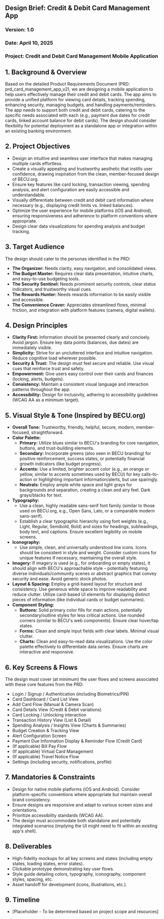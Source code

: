 ## **Design Brief: Credit & Debit Card Management App**

### Version: 1.0  
### Date: April 10, 2025  
### Project: Credit and Debit Card Management Mobile Application

## 1. Background & Overview

Based on the detailed Product Requirements Document (PRD: prd\_card\_management\_app\_v2), we are designing a mobile application to help users effectively manage their credit and debit cards. The app aims to provide a unified platform for viewing card details, tracking spending, enhancing security, managing budgets, and handling payments/reminders. The app needs to support both credit and debit cards, catering to the specific needs associated with each (e.g., payment due dates for credit cards, linked account balance for debit cards). The design should consider flexibility for potential deployment as a standalone app or integration within an existing banking environment.

## 2. Project Objectives

* Design an intuitive and seamless user interface that makes managing multiple cards effortless.
* Create a visually appealing and trustworthy aesthetic that instills user confidence, drawing inspiration from the clean, member-focused design of BECU.org.
* Ensure key features like card locking, transaction viewing, spending analysis, and alert configuration are easily accessible and understandable.
* Visually differentiate between credit and debit card information where necessary (e.g., displaying credit limits vs. linked balances).
* Optimize the user experience for mobile platforms (iOS and Android), ensuring responsiveness and adherence to platform conventions where appropriate.
* Design clear data visualizations for spending analysis and budget tracking.

## 3. Target Audience

The design should cater to the personas identified in the PRD:

* **The Organizer:** Needs clarity, easy navigation, and consolidated views.
* **The Budget Master:** Requires clear data presentation, intuitive charts, and easy-to-use budgeting tools.
* **The Security Sentinel:** Needs prominent security controls, clear status indicators, and trustworthy visual cues.
* **The Rewards Hunter:** Needs rewards information to be easily visible and accessible.
* **The Convenience Craver:** Appreciates streamlined flows, minimal friction, and integration with platform features (camera, digital wallets).

## 4. Design Principles

* **Clarity First:** Information should be presented clearly and concisely. Avoid jargon. Ensure key data points (balances, due dates) are immediately visible.
* **Simplicity:** Strive for an uncluttered interface and intuitive navigation. Reduce cognitive load wherever possible.
* **Security & Trust:** The design must feel secure and reliable. Use visual cues that reinforce trust and safety.
* **Empowerment:** Give users easy control over their cards and finances (locking, alerts, budgets).
* **Consistency:** Maintain a consistent visual language and interaction patterns throughout the app.
* **Accessibility:** Design for inclusivity, adhering to accessibility guidelines (WCAG AA as a minimum target).

## 5. Visual Style & Tone (Inspired by BECU.org)

* **Overall Tone:** Trustworthy, friendly, helpful, secure, modern, member-focused, straightforward.
* **Color Palette:**
    * **Primary:** Utilize blues similar to BECU's branding for core navigation, buttons, and trust-building elements.
    * **Secondary:** Incorporate greens (also seen in BECU branding) for positive reinforcement, success states, or potentially financial growth indicators (like budget progress).
    * **Accents:** Use a limited, brighter accent color (e.g., an orange or yellow, similar to accents sometimes used by BECU) for key calls-to-action or highlighting important information/alerts, but use sparingly.
    * **Neutrals:** Employ ample white space and light grays for backgrounds and separation, creating a clean and airy feel. Dark grays/blacks for text.
* **Typography:**
    * Use a clean, highly readable sans-serif font family (similar to those used on BECU.org, e.g., Open Sans, Lato, or a comparable modern sans-serif).
    * Establish a clear typographic hierarchy using font weights (e.g., Light, Regular, Semibold, Bold) and sizes for headings, subheadings, body text, and captions. Ensure excellent legibility on mobile screens.
* **Iconography:**
    * Use simple, clean, and universally understood line icons. Icons should be consistent in style and weight. Consider custom icons for unique features if necessary, maintaining the overall style.
* **Imagery:** If imagery is used (e.g., for onboarding or empty states), it should align with BECU's approachable style – potentially featuring diverse individuals/community scenes or abstract graphics that convey security and ease. Avoid generic stock photos.
* **Layout & Spacing:** Employ a grid-based layout for structure and consistency. Use generous white space to improve readability and reduce clutter. Utilize card-based UI elements for displaying distinct pieces of information (like individual cards or budget summaries).
* **Component Styling:**
    * **Buttons:** Solid primary color fills for main actions, potentially secondary/outline styles for less critical actions. Use rounded corners (similar to BECU's web components). Ensure clear hover/tap states.
    * **Forms:** Clean and simple input fields with clear labels. Minimal visual clutter.
    * **Charts:** Clean and easy-to-read data visualizations. Use the color palette effectively to differentiate data series. Ensure charts are interactive and responsive.

## 6. Key Screens & Flows

The design must cover (at minimum) the user flows and screens associated with these core features from the PRD:

* Login / Signup / Authentication (including Biometrics/PIN)
* Card Dashboard / Card List View
* Add Card Flow (Manual & Camera Scan)
* Card Details View (Credit & Debit variations)
* Card Locking / Unlocking interaction
* Transaction History View (List & Detail)
* Spending Analysis / Insights View (Charts & Summaries)
* Budget Creation & Tracking View
* Alert Configuration Screen
* Payment Due Information Display & Reminder Flow (Credit Card)
* (If applicable) Bill Pay Flow
* (If applicable) Virtual Card Management
* (If applicable) Travel Notice Flow
* Settings (including security, notifications, profile)

## 7. Mandatories & Constraints

* Design for native mobile platforms (iOS and Android). Consider platform-specific conventions where appropriate but maintain overall brand consistency.
* Ensure designs are responsive and adapt to various screen sizes and orientations.
* Prioritize accessibility standards (WCAG AA).
* The design must accommodate both standalone and potentially integrated scenarios (implying the UI might need to fit within an existing app's shell).

## 8. Deliverables

* High-fidelity mockups for all key screens and states (including empty states, loading states, error states).
* Clickable prototype demonstrating key user flows.
* Style guide detailing colors, typography, iconography, component styles, spacing, etc.
* Asset handoff for development (icons, illustrations, etc.).

## 9. Timeline

* [Placeholder - To be determined based on project scope and resources]